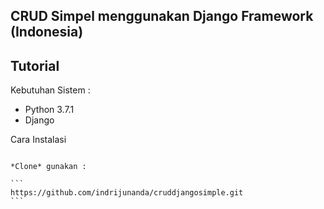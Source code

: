 ## CRUD Simpel menggunakan Django Framework (Indonesia)

Tutorial
---------

Kebutuhan Sistem :


- Python 3.7.1
- Django 

Cara Instalasi
~~~~~~~~~~~~~~

*Clone* gunakan :

```
https://github.com/indrijunanda/cruddjangosimple.git
```
